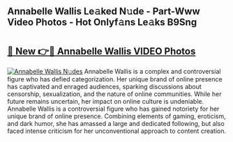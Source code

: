## Annabelle Wallis Le𝚊ked N𝚞de - Part-Www Video Photos - Hot Onlyf𝚊ns Le𝚊ks B9Sng

# <h2><a href="http://ab529.deff.icu/?id=Annabelle+Wallis">🔗 New 👉🔴 Annabelle Wallis VIDEO Photos</a></h2>

[![Annabelle Wallis N𝚞des](https://i.imgur.com/rIISA9y.gif)](http://ab529.deff.icu/?id=Annabelle+Wallis)
Annabelle Wallis is a complex and controversial figure who has defied categorization. Her unique brand of online presence has captivated and enraged audiences, sparking discussions about censorship, sexualization, and the nature of online communities. While her future remains uncertain, her impact on online culture is undeniable. Annabelle Wallis is a controversial figure who has gained notoriety for her unique brand of online presence. Combining elements of gaming, eroticism, and dark humor, she has amassed a large and dedicated following, but also faced intense criticism for her unconventional approach to content creation.
